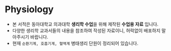 Physiology
==============================
- 본 서적은 동아대학교 의과대학 **생리학 수업**을 위해 제작된 **수업용 자료** 입니다.
- 다양한 생리학 교과서들의 내용을 참조하여 작성된 자료이니, 허락없이 배포하지 말아주시기 바랍니다.
- 현재 `순환기계, 호흡기계, 혈액계` 병태생리 단원이 정리되어 있습니다.
